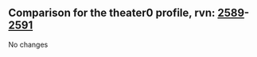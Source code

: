## Comparison for the theater0 profile, rvn: [2589](https://github.com/PRO100KatYT/FortniteProfileRevisions/tree/main/profiles/theater0/2589%20theater0.json)-[2591](https://github.com/PRO100KatYT/FortniteProfileRevisions/tree/main/profiles/theater0/2591%20theater0.json)

No changes
